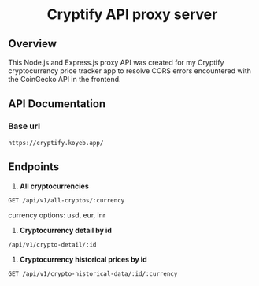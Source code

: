 <h1 align="center">Cryptify API proxy server</h1>

## Overview

This Node.js and Express.js proxy API was created for my Cryptify cryptocurrency price tracker app to resolve CORS errors encountered with the CoinGecko API in the frontend.

## API Documentation

### Base url
```
https://cryptify.koyeb.app/
```

## Endpoints

1. **All cryptocurrencies** 

```
GET /api/v1/all-cryptos/:currency
```
currency options: usd, eur, inr

1. **Cryptocurrency detail by id** 

```
/api/v1/crypto-detail/:id
```

1. **Cryptocurrency historical prices by id** 

```
GET /api/v1/crypto-historical-data/:id/:currency
```

